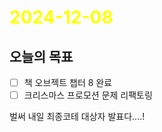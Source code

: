 # <span style="color:yellow">2024-12-08</span>

## 오늘의 목표
- [ ] 책 오브젝트 챕터 8 완료
- [ ] 크리스마스 프로모션 문제 리팩토링

벌써 내일 최종코테 대상자 발표다....!
